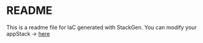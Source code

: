 # README
This is a readme file for IaC generated with StackGen.
You can modify your appStack -> [here](http://main.dev.stackgen.com/appstacks/fded683c-660b-46a3-8f53-abb6b10750cc)
